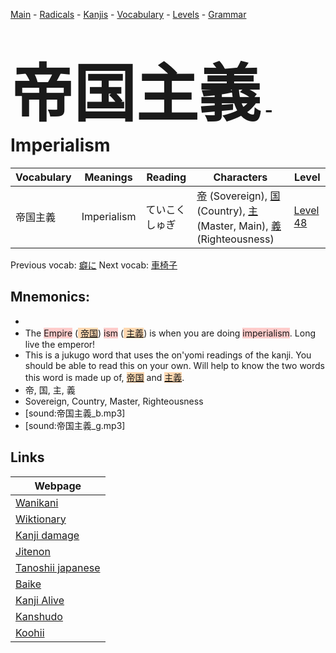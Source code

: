 <style> bigfont {font-size: 100px}</style>
[Main](../README.md) -
[Radicals](../radicals.md) -
[Kanjis](../kanjis.md) -
[Vocabulary](../vocabulary.md) -
[Levels](../levels.md) -
[Grammar](../grammar.md)
# <bigfont> 帝国主義</bigfont> - Imperialism 

| Vocabulary | Meanings | Reading | Characters | Level |
| --- | --- | --- | --- | --- |
| 帝国主義 | Imperialism | ていこくしゅぎ |  [帝](../kanjis/帝.md) (Sovereign), [国](../kanjis/国.md) (Country), [主](../kanjis/主.md) (Master, Main), [義](../kanjis/義.md) (Righteousness) | [Level 48](../levels/wk_level48.md) |

Previous vocab: [癖に](癖に.md) Next vocab: [車椅子](車椅子.md) 

## Mnemonics:

* 
* The <span style="background-color:#ffcccb"> Empire</span> (<span style="background-color:#fed8b1"> [帝国](https://jisho.org/search/帝国)</span>) <span style="background-color:#ffcccb"> ism</span> (<span style="background-color:#fed8b1"> [主義](https://jisho.org/search/主義)</span>) is when you are doing <span style="background-color:#ffcccb"> imperialism</span>. Long live the emperor!
* This is a jukugo word that uses the on'yomi readings of the kanji. You should be able to read this on your own. Will help to know the two words this word is made up of, <span style="background-color:#fed8b1"> [帝国](https://jisho.org/search/帝国)</span> and <span style="background-color:#fed8b1"> [主義](https://jisho.org/search/主義)</span>.
* 帝, 国, 主, 義
* Sovereign, Country, Master, Righteousness
* [sound:帝国主義_b.mp3]
* [sound:帝国主義_g.mp3]


## Links 

| Webpage |
| --- |
| [Wanikani          ](https://www.wanikani.com/kanji/帝国主義) |
| [Wiktionary        ](https://en.wiktionary.org/wiki/帝国主義) |
| [Kanji damage      ](http://www.kanjidamage.com/kanji/search?utf8=✓&q=帝国主義) |
| [Jitenon           ](https://jitenon.com/kanji/帝国主義) |
| [Tanoshii japanese ](https://www.tanoshiijapanese.com/dictionary/kanji.cfm?k=帝国主義) |
| [Baike             ](https://baike.baidu.com/item/帝国主義) |
| [Kanji Alive       ](https://app.kanjialive.com/帝国主義) |
| [Kanshudo          ](https://www.kanshudo.com/searchmn?q=帝国主義) |
| [Koohii            ](https://kanji.koohii.com/study/kanji/帝国主義) |
